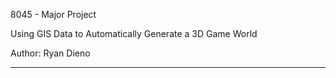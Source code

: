 8045 - Major Project

Using GIS Data to Automatically Generate a 3D Game World

Author: Ryan Dieno

-----